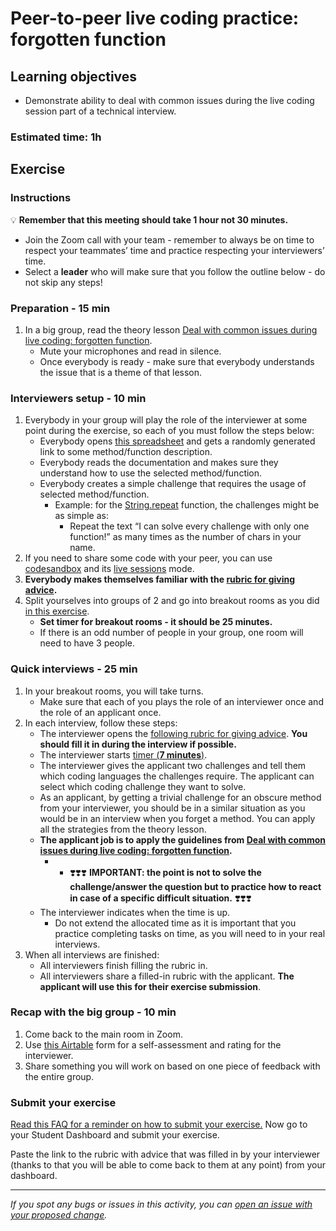 # Peer-to-peer live coding practice: forgotten function

## Learning objectives

- Demonstrate ability to deal with common issues during the live coding session part of a technical interview.

### Estimated time: 1h

## Exercise

### Instructions

💡 **Remember that this meeting should take 1 hour not 30 minutes.**

- Join the Zoom call with your team - remember to always be on time to respect your teammates’ time and practice respecting your interviewers’ time.
- Select a **leader** who will make sure that you follow the outline below - do not skip any steps!

### Preparation - 15 min

1. In a big group, read the theory lesson [Deal with common issues during live coding: forgotten function](https://github.com/matovu-farid/curriculum-professional-skills/blob/main/job-search/peer-interview-practice/forgotten_function_lesson.md).
   - Mute your microphones and read in silence.
   - Once everybody is ready - make sure that everybody understands the issue that is a theme of that lesson.

### Interviewers setup - 10 min

1. Everybody in your group will play the role of the interviewer at some point during the exercise, so each of you must follow the steps below:
   - Everybody opens [this spreadsheet](https://docs.google.com/spreadsheets/d/1HkUyBZdcpGz_aEUa8W_rtNhS739jly8HY6sXVPPSAro/edit#gid=1813173909) and gets a randomly generated link to some method/function description.
   - Everybody reads the documentation and makes sure they understand how to use the selected method/function.
   - Everybody creates a simple challenge that requires the usage of selected method/function.
     - Example: for the [String.repeat](https://developer.mozilla.org/en-US/docs/Web/JavaScript/Reference/Global_Objects/String/repeat) function, the challenges might be as simple as:
       - Repeat the text “I can solve every challenge with only one function!” as many times as the number of chars in your name.
2. If you need to share some code with your peer, you can use [codesandbox](https://codesandbox.io/signin) and its [live sessions](https://codesandbox.io/docs/live) mode.
3. **Everybody makes themselves familiar with the [rubric for giving advice](https://docs.google.com/document/d/1ILBaV5vpVC1FKsyCVA5iwDPFeh0fNlKh9eOS7g_2yzE/edit#).**
4. Split yourselves into groups of 2 and go into breakout rooms as you did [in this exercise](https://github.com/matovu-farid/curriculum-professional-skills/blob/main/job-search/job-searching-morning-session-using-breakout-rooms-for-interview-practice.md#what-are-breakout-rooms).
   - **Set timer for breakout rooms - it should be 25 minutes.**
   - If there is an odd number of people in your group, one room will need to have 3 people.

### Quick interviews - 25 min

1. In your breakout rooms, you will take turns.
   - Make sure that each of you plays the role of an interviewer once and the role of an applicant once.
2. In each interview, follow these steps:
   - The interviewer opens the [following rubric for giving advice](https://docs.google.com/document/d/1ILBaV5vpVC1FKsyCVA5iwDPFeh0fNlKh9eOS7g_2yzE/edit#). **You should fill it in during the interview if possible.**
   - The interviewer starts [timer (**7 minutes**)](https://vclock.com/timer/#countdown=00:07:00&enabled=0&seconds=420&title=Peer+interviews+practice&sound=xylophone&loop=1).
   - The interviewer gives the applicant two challenges and tell them which coding languages the challenges require. The applicant can select which coding challenge they want to solve.
   - As an applicant, by getting a trivial challenge for an obscure method from your interviewer, you should be in a similar situation as you would be in an interview when you forget a method. You can apply all the strategies from the theory lesson.
   - **The applicant job is to apply the guidelines from [Deal with common issues during live coding: forgotten function](https://github.com/matovu-farid/curriculum-professional-skills/blob/main/job-search/peer-interview-practice/forgotten_function_lesson.md).**
     - - ❣️❣️❣️ **IMPORTANT: the point is not to solve the challenge/answer the question but to practice how to react in case of a specific difficult situation.** ❣️❣️❣️
   - The interviewer indicates when the time is up.
     - Do not extend the allocated time as it is important that you practice completing tasks on time, as you will need to in your real interviews.
3. When all interviews are finished:
   - All interviewers finish filling the rubric in.
   - All interviewers share a filled-in rubric with the applicant. **The applicant will use this for their exercise submission**.

### Recap with the big group - 10 min

1. Come back to the main room in Zoom.
2. Use [this Airtable](https://airtable.com/shrclyLFtL6b5fMdT) form for a self-assessment and rating for the interviewer.
3. Share something you will work on based on one piece of feedback with the entire group.

### Submit your exercise

[Read this FAQ for a reminder on how to submit your exercise.](https://microverse.zendesk.com/hc/en-us/articles/360061344234)
Now go to your Student Dashboard and submit your exercise.

Paste the link to the rubric with advice that was filled in by your interviewer (thanks to that you will be able to come back to them at any point) from your dashboard.

---

_If you spot any bugs or issues in this activity, you can [open an issue with your proposed change](https://github.com/microverseinc/curriculum-transversal-skills/blob/main/git-github/articles/open_issue.md)._
